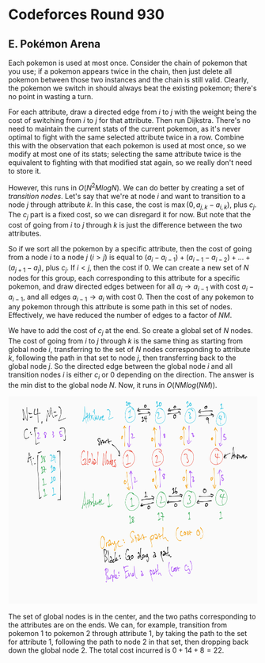 # Codeforces Round 930

## E. Pokémon Arena
Each pokemon is used at most once. Consider the chain of pokemon that you use; if a pokemon appears twice in the chain, then just delete all pokemon between those two instances and the chain is still valid. Clearly, the pokemon we switch in should always beat the existing pokemon; there's no point in wasting a turn.

For each attribute, draw a directed edge from $i$ to $j$ with the weight being the cost of switching from $i$ to $j$ for that attribute. Then run Dijkstra. There's no need to maintain the current stats of the current pokemon, as it's never optimal to fight with the same selected attribute twice in a row. Combine this with the observation that each pokemon is used at most once, so we modify at most one of its stats; selecting the same attribute twice is the equivalent to fighting with that modified stat again, so we really don't need to store it.

However, this runs in $O(N^2MlogN)$. We can do better by creating a set of <i>transition nodes</i>. Let's say that we're at node $i$ and want to transition to a node $j$ through attribute $k$. In this case, the cost is $\max(0,a_{j,k}-a_{i,k})$, plus $c_j$. The $c_j$ part is a fixed cost, so we can disregard it for now. But note that the cost of going from $i$ to $j$ through $k$ is just the difference between the two attributes.

So if we sort all the pokemon by a specific attribute, then the cost of going from a node $i$ to a node $j$ ($i>j)$ is equal to $(a_i-a_{i-1})+(a_{i-1}-a_{i-2})+\dots+(a_{j+1}-a_j)$, plus $c_j$. If $i<j$, then the cost if $0$. We can create a new set of $N$ nodes for this group, each corresponding to this attribute for a specific pokemon, and draw directed edges between for all $a_i\rightarrow a_{i-1}$ with cost $a_i-a_{i-1}$, and all edges $a_{i-1}\rightarrow{a_i}$ with cost $0$. Then the cost of any pokemon to any pokemon through this attribute is some path in this set of nodes. Effectively, we have reduced the number of edges to a factor of $NM$.

We have to add the cost of $c_j$ at the end. So create a global set of $N$ nodes. The cost of going from $i$ to $j$ through $k$ is the same thing as starting from global node $i$, transferring to the set of $N$ nodes corresponding to attribute $k$, following the path in that set to node $j$, then transferring back to the global node $j$. So the directed edge between the global node $i$ and all transition nodes $i$ is either $c_i$ or $0$ depending on the direction. The answer is the min dist to the global node $N$. Now, it runs in $O(NMlog(NM))$.

<img src="pokemon_arena_graph.png" alt="The Graph" width="682" height="419"/>

The set of global nodes is in the center, and the two paths corresponding to the attributes are on the ends. We can, for example, transition from pokemon $1$ to pokemon $2$ through attribute $1$, by taking the path to the set for attribute $1$, following the path to node $2$ in that set, then dropping back down the global node $2$. The total cost incurred is $0+14+8=22$.